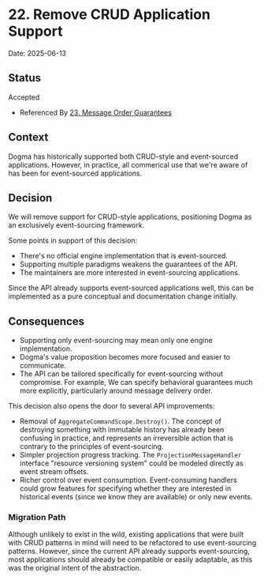 # 22. Remove CRUD Application Support

Date: 2025-06-13

## Status

Accepted

- Referenced By [23. Message Order Guarantees](0023-message-order-guarantees.md)

## Context

Dogma has historically supported both CRUD-style and event-sourced applications.
However, in practice, all commerical use that we're aware of has been
for event-sourced applications.

## Decision

We will remove support for CRUD-style applications, positioning Dogma as an
exclusively event-sourcing framework.

Some points in support of this decision:

- There's no official engine implementation that is event-sourced.
- Supporting multiple paradigms weakens the guarantees of the API.
- The maintainers are more interested in event-sourcing applications.

Since the API already supports event-sourced applications well, this can be
implemented as a pure conceptual and documentation change initially.

## Consequences

- Supporting only event-sourcing may mean only one engine implementation.
- Dogma's value proposition becomes more focused and easier to communicate.
- The API can be tailored specifically for event-sourcing without compromise.
  For example, We can specify behavioral guarantees much more explicitly,
  particularly around message delivery order.

This decision also opens the door to several API improvements:

- Removal of `AggregateCommandScope.Destroy()`. The concept of destroying
  something with immutable history has already been confusing in practice, and
  represents an irreversible action that is contrary to the principles of
  event-sourcing.
- Simpler projection progress tracking. The `ProjectionMessageHandler` interface
  "resource versioning system" could be modeled directly as event stream
  offsets.
- Richer control over event consumption. Event-consuming handlers could grow
  features for specifying whether they are interested in historical events
  (since we know they are available) or only new events.

### Migration Path

Although unlikely to exist in the wild, existing applications that were built
with CRUD patterns in mind will need to be refactored to use event-sourcing
patterns. However, since the current API already supports event-sourcing, most
applications should already be compatible or easily adaptable, as this was the
original intent of the abstraction.
